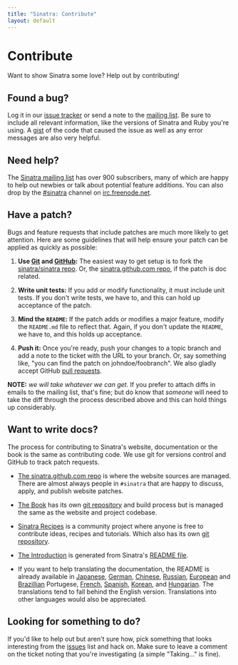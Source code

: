 ```yaml
---
title: "Sinatra: Contribute"
layout: default
---
```


# Contribute

Want to show Sinatra some love? Help out by contributing!

## Found a bug?

Log it in our [issue tracker][ghi] or send a note to
the [mailing list][ml]. Be sure to include all relevant information, like
the versions of Sinatra and Ruby you're using. A [gist](http://gist.github.com/)
of the code that caused the issue as well as any error messages are also very
helpful.

## Need help?

The [Sinatra mailing list][ml] has over 900 subscribers, many of which are happy
to help out newbies or talk about potential feature additions. You can also drop
by the [#sinatra](irc://chat.freenode.net/#sinatra) channel on
[irc.freenode.net](http://freenode.net).

## Have a patch?

Bugs and feature requests that include patches are much more likely to
get attention. Here are some guidelines that will help ensure your patch
can be applied as quickly as possible:

1. **Use [Git](http://git-scm.com) and [GitHub](http://github.com):**
   The easiest way to get setup is to fork the
   [sinatra/sinatra repo](http://github.com/sinatra/sinatra/).
   Or, the [sinatra.github.com repo](http://github.com/sinatra/sinatra.github.com/),
   if the patch is doc related.

2. **Write unit tests:** If you add or modify functionality, it must
   include unit tests. If you don't write tests, we have to, and this
   can hold up acceptance of the patch.

3. **Mind the `README`:** If the patch adds or modifies a major feature,
   modify the `README.md` file to reflect that. Again, if you don't
   update the `README`, we have to, and this holds up acceptance.

4. **Push it:** Once you're ready, push your changes to a topic branch
   and add a note to the ticket with the URL to your branch. Or, say
   something like, "you can find the patch on johndoe/foobranch". We also
   gladly accept GitHub [pull requests](http://help.github.com/pull-requests/).

__NOTE:__ _we will take whatever we can get._ If you prefer to
attach diffs in emails to the mailing list, that's fine; but do know
that _someone_ will need to take the diff through the process described
above and this can hold things up considerably.

## Want to write docs?

The process for contributing to Sinatra's website, documentation or the book
is the same as contributing code. We use git for versions control and
GitHub to track patch requests.

* [The sinatra.github.com repo](http://github.com/sinatra/sinatra.github.com/)
  is where the website sources are managed. There are almost always people in
  `#sinatra` that are happy to discuss, apply, and publish website patches.

* [The Book](http://sinatra-book.gittr.com/) has its own [git
  repository](http://github.com/sinatra/sinatra-book/) and build process but is
  managed the same as the website and project codebase.

* [Sinatra Recipes](http://recipes.sinatrarb.com/) is a community
  project where anyone is free to contribute ideas, recipes and tutorials. Which
  also has its own [git
  repository](http://github.com/sinatra/sinatra-recipes).

* [The Introduction](intro.html) is generated from Sinatra's
  [README file](http://github.com/sinatra/sinatra/blob/master/README.md).

* If you want to help translating the documentation, the README is already available in
  [Japanese](https://github.com/sinatra/sinatra/blob/master/README.ja.md),
  [German](http://github.com/sinatra/sinatra/blob/master/README.de.md),
  [Chinese](https://github.com/sinatra/sinatra/blob/master/README.zh.md),
  [Russian](https://github.com/sinatra/sinatra/blob/master/README.ru.md),
  [European](https://github.com/sinatra/sinatra/blob/master/README.pt-pt.md) and
  [Brazillian](https://github.com/sinatra/sinatra/blob/master/README.pt-br.md) Portugese,
  [French](https://github.com/sinatra/sinatra/blob/master/README.fr.md),
  [Spanish](https://github.com/sinatra/sinatra/blob/master/README.es.md),
  [Korean](https://github.com/sinatra/sinatra/blob/master/README.ko.md), and
  [Hungarian](https://github.com/sinatra/sinatra/blob/master/README.hu.md).
  The translations tend to fall behind the English version. Translations into other
  languages would also be appreciated.

## Looking for something to do?

If you'd like to help out but aren't sure how, pick something that looks
interesting from the [issues][ghi] list and hack on. Make sure to leave a
comment on the ticket noting that you're investigating (a simple "Taking..."
is fine).

[ghi]: http://github.com/sinatra/sinatra/issues
[ml]: http://groups.google.com/group/sinatrarb/topics "Sinatra Mailing List"
